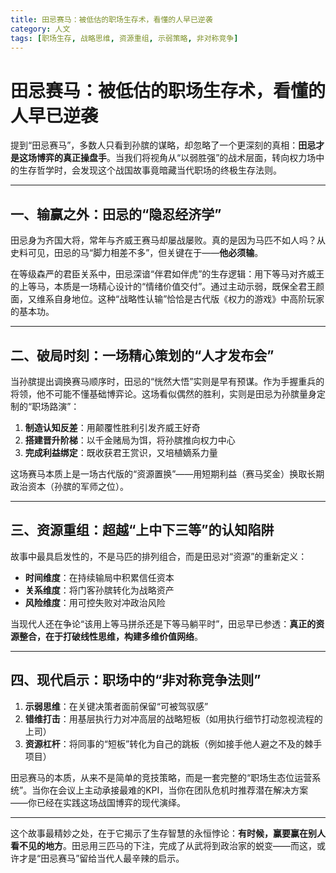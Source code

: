 ```yaml
---
title: 田忌赛马：被低估的职场生存术，看懂的人早已逆袭
category: 人文
tags: [职场生存, 战略思维, 资源重组, 示弱策略, 非对称竞争]
---
```

# 田忌赛马：被低估的职场生存术，看懂的人早已逆袭  

提到“田忌赛马”，多数人只看到孙膑的谋略，却忽略了一个更深刻的真相：**田忌才是这场博弈的真正操盘手**。当我们将视角从“以弱胜强”的战术层面，转向权力场中的生存哲学时，会发现这个战国故事竟暗藏当代职场的终极生存法则。  

---

## 一、输赢之外：田忌的“隐忍经济学”  
田忌身为齐国大将，常年与齐威王赛马却屡战屡败。真的是因为马匹不如人吗？从史料可见，田忌的马“脚力相差不多”，但关键在于——**他必须输**。  

在等级森严的君臣关系中，田忌深谙“伴君如伴虎”的生存逻辑：用下等马对齐威王的上等马，本质是一场精心设计的“情绪价值交付”。通过主动示弱，既保全君王颜面，又维系自身地位。这种“战略性认输”恰恰是古代版《权力的游戏》中高阶玩家的基本功。  

---

## 二、破局时刻：一场精心策划的“人才发布会”  
当孙膑提出调换赛马顺序时，田忌的“恍然大悟”实则是早有预谋。作为手握重兵的将领，他不可能不懂基础博弈论。这场看似偶然的胜利，实则是田忌为孙膑量身定制的“职场路演”：  

1. **制造认知反差**：用颠覆性胜利引发齐威王好奇  
2. **搭建晋升阶梯**：以千金赌局为饵，将孙膑推向权力中心  
3. **完成利益绑定**：既收获君王赏识，又培植嫡系力量  

这场赛马本质上是一场古代版的“资源置换”——用短期利益（赛马奖金）换取长期政治资本（孙膑的军师之位）。  

---

## 三、资源重组：超越“上中下三等”的认知陷阱  
故事中最具启发性的，不是马匹的排列组合，而是田忌对“资源”的重新定义：  

- **时间维度**：在持续输局中积累信任资本  
- **关系维度**：将门客孙膑转化为战略资产  
- **风险维度**：用可控失败对冲政治风险  

当现代人还在争论“该用上等马拼杀还是下等马躺平时”，田忌早已参透：**真正的资源整合，在于打破线性思维，构建多维价值网络**。  

---

## 四、现代启示：职场中的“非对称竞争法则”  
1. **示弱思维**：在关键决策者面前保留“可被驾驭感”  
2. **错维打击**：用基层执行力对冲高层的战略短板（如用执行细节打动忽视流程的上司）  
3. **资源杠杆**：将同事的“短板”转化为自己的跳板（例如接手他人避之不及的棘手项目）  

田忌赛马的本质，从来不是简单的竞技策略，而是一套完整的“职场生态位运营系统”。当你在会议上主动承接最难的KPI，当你在团队危机时推荐潜在解决方案——你已经在实践这场战国博弈的现代演绎。  

---

这个故事最精妙之处，在于它揭示了生存智慧的永恒悖论：**有时候，赢要赢在别人看不见的地方**。田忌用三匹马的下注，完成了从武将到政治家的蜕变——而这，或许才是“田忌赛马”留给当代人最辛辣的启示。